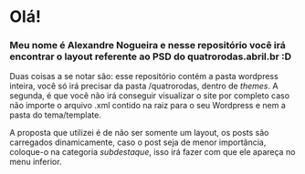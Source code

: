 # Olá!
### Meu nome é Alexandre Nogueira e nesse repositório você irá encontrar o layout referente ao PSD do quatrorodas.abril.br :D

Duas coisas a se notar são: esse repositório contém a pasta wordpress inteira, você só irá precisar da pasta /quatrorodas, dentro de <i>themes</i>. A segunda, é que você não irá conseguir visualizar o site por completo caso não importe o arquivo .xml contido na raiz para o seu Wordpress e nem a pasta do tema/template.

A proposta que utilizei é de não ser somente um layout, os posts são carregados dinamicamente, caso o post seja de menor importância, coloque-o na categoria <i>subdestaque</i>, isso irá fazer com que ele apareça no menu inferior.
